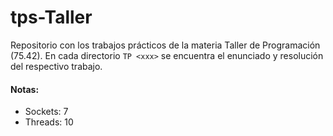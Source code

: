 # tps-Taller

Repositorio con los trabajos prácticos de la materia Taller de Programación (75.42). En cada directorio `TP <xxx>` se encuentra el enunciado y resolución del respectivo trabajo. 

#### Notas:
* Sockets: 7
* Threads: 10
